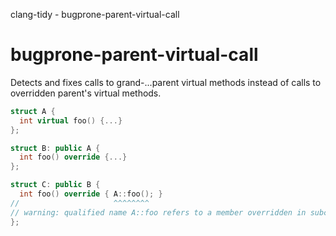 clang-tidy - bugprone-parent-virtual-call

</div>

# bugprone-parent-virtual-call

Detects and fixes calls to grand-...parent virtual methods instead of
calls to overridden parent's virtual methods.

``` c++
struct A {
  int virtual foo() {...}
};

struct B: public A {
  int foo() override {...}
};

struct C: public B {
  int foo() override { A::foo(); }
//                     ^^^^^^^^
// warning: qualified name A::foo refers to a member overridden in subclass; did you mean 'B'?  [bugprone-parent-virtual-call]
};
```
